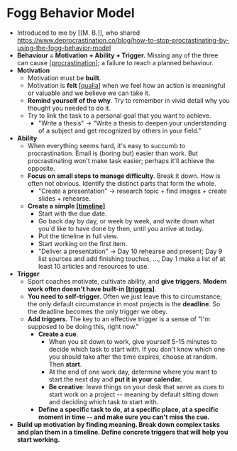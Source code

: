 # Fogg Behavior Model
- Introduced to me by [[M. B.]], who shared https://www.deprocrastination.co/blog/how-to-stop-procrastinating-by-using-the-fogg-behavior-model
- **Behaviour = Motivation + Ability + Trigger.** Missing any of the three can cause [[procrastination]]; a failure to reach a planned behaviour.
- **Motivation**
    - Motivation must be **built**.
    - Motivation is **felt** [[qualia]] when we feel how an action is meaningful or valuable and we believe we can take it.
    - **Remind yourself of the why**. Try to remember in vivid detail why you thought you needed to do it.
    - Try to link the task to a personal goal that you want to achieve. 
        - "Write a thesis" -> "Write a thesis to deepen your understanding of a subject and get recognized by others in your field."
- **Ability**
    - When everything seems hard, it's easy to succumb to procrastination. Email is (boring but) easier than work. But procrastinating won't make task easier; perhaps it'll achieve the opposite.
    - **Focus on small steps to manage difficulty**. Break it down. How is often not obvious. Identify the distinct parts that form the whole.
        - "Create a presentation" -> research topic + find images + create slides + rehearse.
    - **Create a simple [[timeline]]**
        - Start with the due date.
        - Go back day by day, or week by week, and write down what you'd like to have done by then, until you arrive at today.
        - Put the timeline in full view.
        - Start working on the first item.
        - "Deliver a presentation" -> Day 10 rehearse and present; Day 9 list sources and add finishing touches, ..., Day 1 make a list of at least 10 articles and resources to use.
- **Trigger**
    - Sport coaches motivate, cultivate ability, and **give triggers**. **Modern work often doesn't have built-in [[triggers]]**.
    - **You need to self-trigger.** Often we just leave this to circumstance; the only default circumstance in most projects is the **deadline**. So the deadline becomes the only trigger we obey.
    - **Add triggers.** The key to an effective trigger is a sense of "I'm supposed to be doing this, right now."
        - **Create a cue**.
            - When you sit down to work, give yourself 5-15 minutes to decide which task to start with. If you don't know which one you should take after the time expires, choose at random. Then **start**.
            - At the end of one work day, determine where you want to start the next day and **put it in your calendar.**
            - **Be creative**: leave things on your desk that serve as cues to start work on a project -- meaning by default sitting down and deciding which task to start with.
        - **Define a specific task to do, at a specific place, at a specific moment in time -- and make sure you can't miss the cue.**
- **Build up motivation by finding meaning. Break down complex tasks and plan them in a timeline. Define concrete triggers that will help you start working.**

[//begin]: # "Autogenerated link references for markdown compatibility"
[procrastination]: procrastination "Procrastination"
[qualia]: qualia "Qualia"
[timeline]: timeline "Timeline"
[triggers]: triggers "Triggers"
[//end]: # "Autogenerated link references"